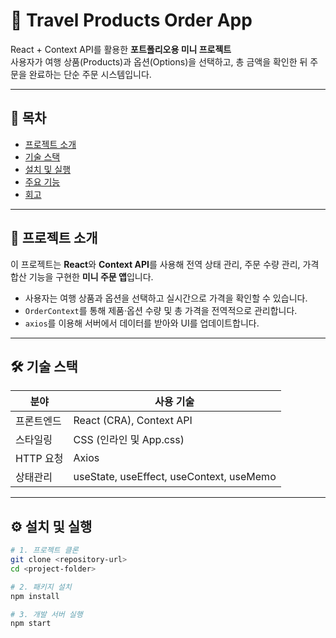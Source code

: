 # 🛒 Travel Products Order App
React + Context API를 활용한 **포트폴리오용 미니 프로젝트**  
사용자가 여행 상품(Products)과 옵션(Options)을 선택하고, 총 금액을 확인한 뒤 주문을 완료하는 단순 주문 시스템입니다.

---

## 📑 목차
- [프로젝트 소개](#프로젝트-소개)
- [기술 스택](#기술-스택)
- [설치 및 실행](#설치-및-실행)
- [주요 기능](#주요-기능)
- [회고](#회고)

---

## 📌 프로젝트 소개
이 프로젝트는 **React**와 **Context API**를 사용해 전역 상태 관리, 주문 수량 관리, 가격 합산 기능을 구현한 **미니 주문 앱**입니다.
- 사용자는 여행 상품과 옵션을 선택하고 실시간으로 가격을 확인할 수 있습니다.
- `OrderContext`를 통해 제품·옵션 수량 및 총 가격을 전역적으로 관리합니다.
- `axios`를 이용해 서버에서 데이터를 받아와 UI를 업데이트합니다.

---

## 🛠 기술 스택
| 분야            | 사용 기술                |
|-----------------|--------------------------|
| 프론트엔드       | React (CRA), Context API |
| 스타일링         | CSS (인라인 및 App.css)  |
| HTTP 요청       | Axios                    |
| 상태관리         | useState, useEffect, useContext, useMemo |

---

## ⚙ 설치 및 실행
```bash
# 1. 프로젝트 클론
git clone <repository-url>
cd <project-folder>

# 2. 패키지 설치
npm install

# 3. 개발 서버 실행
npm start
